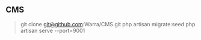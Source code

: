## CMS

> git clone git@github.com:Warra/CMS.git
> php artisan migrate:seed
> php artisan serve --port=9001